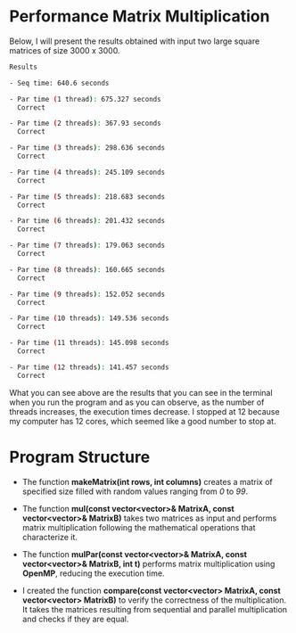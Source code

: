 # Performance Matrix Multiplication
Below, I will present the results obtained with input two large square matrices of size 3000 x 3000.
```Bash
Results

- Seq time: 640.6 seconds

- Par time (1 thread): 675.327 seconds
  Correct

- Par time (2 threads): 367.93 seconds
  Correct

- Par time (3 threads): 298.636 seconds
  Correct

- Par time (4 threads): 245.109 seconds
  Correct

- Par time (5 threads): 218.683 seconds
  Correct

- Par time (6 threads): 201.432 seconds
  Correct

- Par time (7 threads): 179.063 seconds
  Correct

- Par time (8 threads): 160.665 seconds
  Correct

- Par time (9 threads): 152.052 seconds
  Correct

- Par time (10 threads): 149.536 seconds
  Correct

- Par time (11 threads): 145.098 seconds
  Correct

- Par time (12 threads): 141.457 seconds
  Correct
```

What you can see above are the results that you can see in the terminal when you run the program and as you can observe, as the number of threads increases, the execution times decrease. I stopped at 12 because my computer has 12 cores, which seemed like a good number to stop at.

# Program Structure

- The function **makeMatrix(int rows, int columns)** creates a matrix of specified size filled with random values ranging from *0* to *99*.

- The function **mul(const vector<vector<int>>& MatrixA, const vector<vector<int>>& MatrixB)** takes two matrices as input and performs matrix multiplication following the mathematical operations that characterize it.

- The function **mulPar(const vector<vector<int>>& MatrixA, const vector<vector<int>>& MatrixB, int t)** performs matrix multiplication using **OpenMP**, reducing the execution time.

- I created the function **compare(const vector<vector<int>> MatrixA, const vector<vector<int>> MatrixB)** to verify the correctness of the multiplication. It takes the matrices resulting from sequential and parallel multiplication and checks if they are equal.
